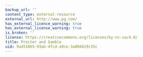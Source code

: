 ```yaml
---
backup_url: ''
content_type: external-resource
external_url: http://www.pg.com/
has_external_licence_warning: true
has_external_license_warning: true
is_broken: ''
license: https://creativecommons.org/licenses/by-nc-sa/4.0/
title: Procter and Gamble
uid: 9a451065-93ab-4fcd-a9ce-3a80d419c35c
---
```


